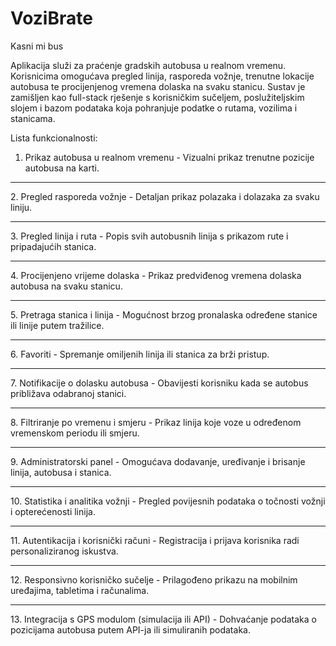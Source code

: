 # VoziBrate
Kasni mi bus

Aplikacija služi za praćenje gradskih autobusa u realnom vremenu. Korisnicima omogućava pregled linija, rasporeda vožnje, trenutne lokacije autobusa te procijenjenog vremena dolaska na svaku stanicu. Sustav je zamišljen kao full-stack rješenje s korisničkim sučeljem, poslužiteljskim slojem i bazom podataka koja pohranjuje podatke o rutama, vozilima i stanicama.



Lista funkcionalnosti:
1. Prikaz autobusa u realnom vremenu - Vizualni prikaz trenutne pozicije autobusa na karti.
<hr>
2. Pregled rasporeda vožnje
   - Detaljan prikaz polazaka i dolazaka za svaku liniju.
<hr>
3. Pregled linija i ruta
   - Popis svih autobusnih linija s prikazom rute i pripadajućih stanica.
<hr>
4. Procijenjeno vrijeme dolaska
   - Prikaz predviđenog vremena dolaska autobusa na svaku stanicu.
<hr>
5. Pretraga stanica i linija
   - Mogućnost brzog pronalaska određene stanice ili linije putem tražilice.
<hr>
6. Favoriti
   - Spremanje omiljenih linija ili stanica za brži pristup.
<hr>
7. Notifikacije o dolasku autobusa
   - Obavijesti korisniku kada se autobus približava odabranoj stanici.
<hr>
8. Filtriranje po vremenu i smjeru
   - Prikaz linija koje voze u određenom vremenskom periodu ili smjeru.
<hr>
9. Administratorski panel
   - Omogućava dodavanje, uređivanje i brisanje linija, autobusa i stanica.
<hr>
10. Statistika i analitika vožnji
   - Pregled povijesnih podataka o točnosti vožnji i opterećenosti linija.
<hr>
11. Autentikacija i korisnički računi
   - Registracija i prijava korisnika radi personaliziranog iskustva.
<hr>
12. Responsivno korisničko sučelje
   - Prilagođeno prikazu na mobilnim uređajima, tabletima i računalima.
<hr>
13. Integracija s GPS modulom (simulacija ili API)
   - Dohvaćanje podataka o pozicijama autobusa putem API-ja ili simuliranih podataka.
